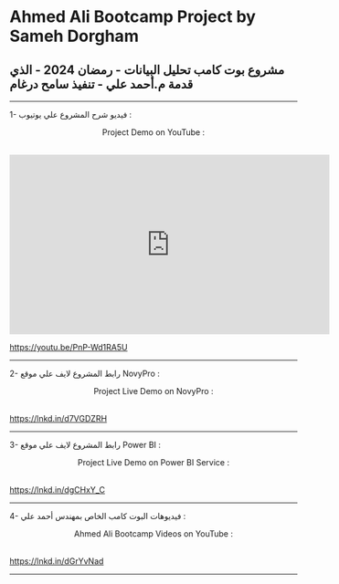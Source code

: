 # Ahmed Ali Bootcamp Project by Sameh Dorgham
<h2> مشروع بوت كامب تحليل البيانات - رمضان 2024 - الذي قدمة م.أحمد علي - تنفيذ سامح درغام </h2>

---------------------------------------------------------------------------

1- فيديو شرح المشروع علي يوتيوب :
<br> <center> Project Demo on YouTube : </center> </br>

<iframe width="560" height="315" src="https://www.youtube.com/embed/PnP-Wd1RA5U?si=sokrGwJ8eTXl-JNw" title="YouTube video player" frameborder="0" allow="accelerometer; autoplay; clipboard-write; encrypted-media; gyroscope; picture-in-picture; web-share" referrerpolicy="strict-origin-when-cross-origin" allowfullscreen></iframe>

https://youtu.be/PnP-Wd1RA5U

---------------------------------------------------------------------------
2- رابط المشروع لايف علي موقع NovyPro :
<br> <center> Project Live Demo on NovyPro : </center> </br> 

https://lnkd.in/d7VGDZRH

---------------------------------------------------------------------------
3- رابط المشروع لايف علي موقع Power BI :
<br> <center> Project Live Demo on Power BI Service : </center> </br> 

https://lnkd.in/dgCHxY_C

---------------------------------------------------------------------------
4- فيديوهات البوت كامب الخاص بمهندس أحمد علي :
<br> <center> Ahmed Ali Bootcamp Videos on YouTube : </center> </br>

https://lnkd.in/dGrYvNad

---------------------------------------------------------------------------
